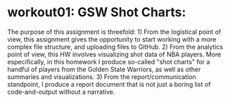 # workout01: GSW Shot Charts:

The purpose of this assignment is threefold: 1) From the logistical point of view, this assignment gives the opportunity to start working with a more complex file structure, and uploading files to GitHub. 2) From the analytics point of view, this HW involves visualizing shot data of NBA players. More especifically, in this homework I produce so-called "shot charts" for a handful of players from the Golden State Warriors, as well as other summaries and visualizations. 3) From the report/communication standpoint, I produce a report document that is not just a boring list of code-and-output without a narrative.

